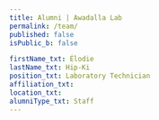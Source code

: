 ```yaml
---
title: Alumni | Awadalla Lab
permalink: /team/
published: false
isPublic_b: false

firstName_txt: Élodie
lastName_txt: Hip-Ki
position_txt: Laboratory Technician
affiliation_txt:
location_txt:
alumniType_txt: Staff
---
```

